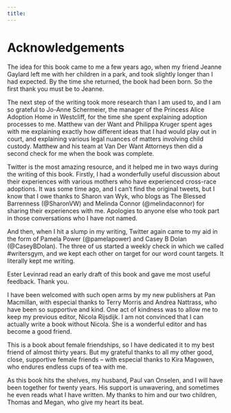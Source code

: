 ```yaml
---
title: 
---
```


# Acknowledgements

The idea for this book came to me a few years ago, when my friend Jeanne Gaylard left me with her children in a park, and took slightly longer than I had expected. By the time she returned, the book had been born. So the first thank you must be to Jeanne.

The next step of the writing took more research than I am used to, and I am so grateful to Jo-Anne Schermeier, the manager of the Princess Alice Adoption Home in Westcliff, for the time she spent explaining adoption processes to me. Matthew van der Want and Philippa Kruger spent ages with me explaining exactly how different ideas that I had would play out in court, and explaining various legal nuances of matters involving child custody. Matthew and his team at Van Der Want Attorneys then did a second check for me when the book was complete.

Twitter is the most amazing resource, and it helped me in two ways during the writing of this book. Firstly, I had a wonderfully useful discussion about their experiences with various mothers who have experienced cross-race adoptions. It was some time ago, and I can’t find the original tweets, but I know that I owe thanks to Sharon van Wyk, who blogs as The Blessed Barrenness (@SharonVW) and Melinda Connor (@melindaconnor) for sharing their experiences with me. Apologies to anyone else who took part in those conversations who I have not named.

And then, when I hit a slump in my writing, Twitter again came to my aid in the form of Pamela Power (@pamelapower) and Casey B Dolan (@CaseyBDolan). The three of us started a weekly check in which we called #writersgym, and we kept each other on target for our word count targets. It literally kept me writing.

Ester Levinrad read an early draft of this book and gave me most useful feedback. Thank you.

I have been welcomed with such open arms by my new publishers at Pan Macmillan, with especial thanks to Terry Morris and Andrea Nattrass, who have been so supportive and kind. One act of kindness was to allow me to keep my previous editor, Nicola Rijsdijk. I am not convinced that I can actually write a book without Nicola. She is a wonderful editor and has become a good friend.

This is a book about female friendships, so I have dedicated it to my best friend of almost thirty years. But my grateful thanks to all my other good, close, supportive female friends – with especial thanks to Kira Magowen, who endures endless cups of tea with me.

As this book hits the shelves, my husband, Paul van Onselen, and I will have been together for twenty years. His support is unwavering, and sometimes he even reads what I have written. My thanks to him and our two children, Thomas and Megan, who give my heart its beat.
